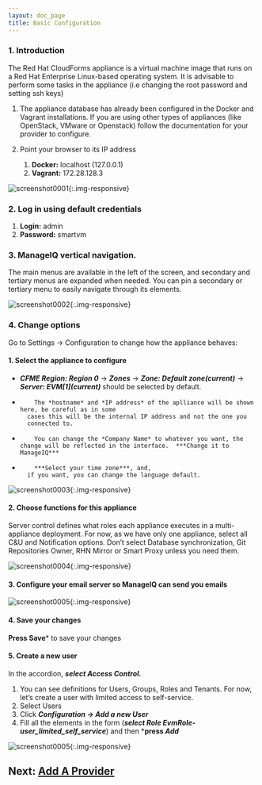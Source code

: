 ```yaml
---
layout: doc_page
title: Basic Configuration
---
```

### 1. Introduction

The Red Hat CloudForms appliance is a virtual machine image that runs on
a Red Hat Enterprise Linux-based operating system. It is advisable to
perform some tasks in the appliance (i.e changing the root password and
setting ssh keys)

1.  The appliance database has already been configured in the Docker and
    Vagrant installations. If you are using other types of appliances
    (like OpenStack, VMware or Openstack) follow the documentation for
    your provider to configure.
2.  Point your browser to its IP address

    1.  **Docker:** localhost (127.0.0.1)
    2.  **Vagrant:** 172.28.128.3

![screenshot0001](/assets/images/docs/screenshot_0001.png){:.img-responsive}

### 2. Log in using default credentials

1.  **Login:** admin
2.  **Password:** smartvm

### 3. ManageIQ vertical navigation.
The main menus are available in
    the left of the screen, and secondary and tertiary menus are
    expanded when needed. You can pin a secondary or tertiary menu to
    easily navigate through its elements.

![screenshot0002](/assets/images/docs/screenshot_0002.png){:.img-responsive}

###  4. Change options
Go to Settings → Configuration to change how the appliance behaves:

#### 1. Select the appliance to configure ####
- ***CFME Region: Region 0*** → ***Zones*** → ***Zone: Default zone(current)*** → ***Server: EVM\[1\](current)*** should be
        selected by default.  
-         The *hostname* and *IP address* of the aplliance will be shown here, be careful as in some 
        cases this will be the internal IP address and not the one you
        connected to.  

-         You can change the *Company Name* to whatever you want, the change will be reflected in the interface.  ***Change it to ManageIQ*** 

-         ***Select your time zone***, and, 
        if you want, you can change the language default.

![screenshot0003](/assets/images/docs/screenshot_0003.png){:.img-responsive}

#### 2. Choose functions for this appliance ####
Server control defines what roles each appliance executes in a
        multi-appliance deployment. For now, as we have only one
        appliance, select all C&U and Notification options. Don’t select
        Database synchronization, Git Repositories Owner, RHN Mirror or
        Smart Proxy unless you need them.

![screenshot0004](/assets/images/docs/screenshot_0004.png){:.img-responsive}

#### 3.  Configure your email server so ManageIQ can send you emails ####

![screenshot0005](/assets/images/docs/screenshot_0005.png){:.img-responsive}

#### 4. Save your changes ####
**Press Save*** to save your changes

#### 5. Create a new user ####

In the accordion, ***select Access Control.***

1.  You can see definitions for Users, Groups, Roles and Tenants.
    For now, let’s create a user with limited access to
    self-service.  
2.    Select Users  
3.    Click ***Configuration → Add a new User*** 
4.    Fill all the elements in the form (***select Role *EvmRole-user\_limited\_self\_service****) and then ***press *Add***

![screenshot0005](/assets/images/docs/screenshot_0006.png){:.img-responsive}

## Next: [Add A Provider](/docs/get-started/add-a-provider)
